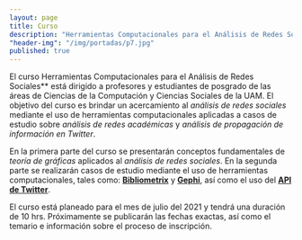 ```yaml
---
layout: page
title: Curso
description: "Herramientas Computacionales para el Análisis de Redes Sociales"
"header-img": "/img/portadas/p7.jpg"
published: true
---
```



El curso Herramientas Computacionales para el Análisis de Redes Sociales** está dirigido a profesores y estudiantes de posgrado de las áreas de Ciencias de la Computación y Ciencias Sociales de la UAM. El objetivo del curso es brindar un acercamiento al _análisis de redes sociales_ mediante el uso de herramientas computacionales aplicadas a casos de estudio sobre _análisis de redes académicas_ y _análisis de propagación de información en Twitter_. 

En la primera parte del curso se presentarán conceptos fundamentales de _teoría de gráficas_ aplicados al _análisis de redes sociales_. En la segunda parte se realizarán casos de estudio mediante el uso de herramientas computacionales, tales como: [**Bibliometrix**](https://bibliometrix.org/) y [**Gephi**](https://gephi.org/), así como el uso del [**API de Twitter**](https://developer.twitter.com/en).

El curso está planeado para el mes de julio del 2021 y tendrá una duración de 10 hrs. Próximamente se publicarán las fechas exactas, así como el temario e información sobre el proceso de inscripción.